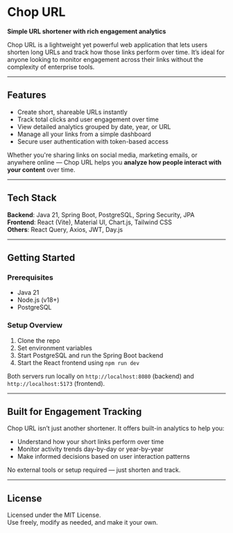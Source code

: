 # Chop URL
**Simple URL shortener with rich engagement analytics**

Chop URL is a lightweight yet powerful web application that lets users shorten long URLs and track how those links perform over time. It’s ideal for anyone looking to monitor engagement across their links without the complexity of enterprise tools.

---

## Features

- Create short, shareable URLs instantly  
- Track total clicks and user engagement over time  
- View detailed analytics grouped by date, year, or URL  
- Manage all your links from a simple dashboard  
- Secure user authentication with token-based access  

Whether you're sharing links on social media, marketing emails, or anywhere online — Chop URL helps you **analyze how people interact with your content** over time.

---

## Tech Stack

**Backend**: Java 21, Spring Boot, PostgreSQL, Spring Security, JPA  
**Frontend**: React (Vite), Material UI, Chart.js, Tailwind CSS  
**Others**: React Query, Axios, JWT, Day.js

---

## Getting Started

### Prerequisites
- Java 21  
- Node.js (v18+)  
- PostgreSQL

### Setup Overview
1. Clone the repo  
2. Set environment variables  
3. Start PostgreSQL and run the Spring Boot backend  
4. Start the React frontend using `npm run dev`

Both servers run locally on `http://localhost:8080` (backend) and `http://localhost:5173` (frontend).

---

## Built for Engagement Tracking

Chop URL isn’t just another shortener. It offers built-in analytics to help you:

- Understand how your short links perform over time  
- Monitor activity trends day-by-day or year-by-year  
- Make informed decisions based on user interaction patterns  

No external tools or setup required — just shorten and track.

---

## License

Licensed under the MIT License.  
Use freely, modify as needed, and make it your own.
